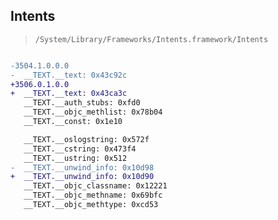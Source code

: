 ## Intents

> `/System/Library/Frameworks/Intents.framework/Intents`

```diff

-3504.1.0.0.0
-  __TEXT.__text: 0x43c92c
+3506.0.1.0.0
+  __TEXT.__text: 0x43ca3c
   __TEXT.__auth_stubs: 0xfd0
   __TEXT.__objc_methlist: 0x78b04
   __TEXT.__const: 0x1e10

   __TEXT.__oslogstring: 0x572f
   __TEXT.__cstring: 0x473f4
   __TEXT.__ustring: 0x512
-  __TEXT.__unwind_info: 0x10d98
+  __TEXT.__unwind_info: 0x10d90
   __TEXT.__objc_classname: 0x12221
   __TEXT.__objc_methname: 0x69bfc
   __TEXT.__objc_methtype: 0xcd53

```
